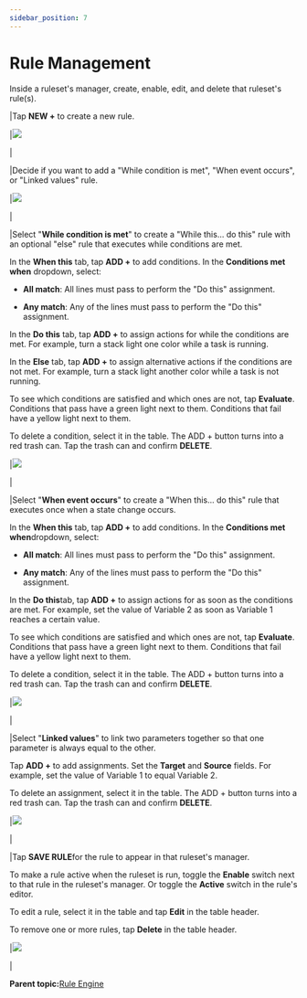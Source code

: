 ```yaml
---
sidebar_position: 7
---
```


# Rule Management

Inside a ruleset's manager, create, enable, edit, and delete that ruleset's rule\(s\).

|Tap **NEW +** to create a new rule.

|![](../Images/RuleEngine/Ruleset-Home.png)

|

|Decide if you want to add a "While condition is met", "When event occurs", or "Linked values" rule.

|![](../Images/RuleEngine/CreateRule.png)

|

|Select "**While condition is met**" to create a "While this... do this" rule with an optional "else" rule that executes while conditions are met.

In the **When this** tab, tap **ADD +** to add conditions. In the **Conditions met when** dropdown, select:

-   **All match**: All lines must pass to perform the "Do this" assignment.

-   **Any match**: Any of the lines must pass to perform the "Do this" assignment.


In the **Do this** tab, tap **ADD +** to assign actions for while the conditions are met. For example, turn a stack light one color while a task is running.

In the **Else** tab, tap **ADD +** to assign alternative actions if the conditions are not met. For example, turn a stack light another color while a task is not running.

To see which conditions are satisfied and which ones are not, tap **Evaluate**. Conditions that pass have a green light next to them. Conditions that fail have a yellow light next to them.

To delete a condition, select it in the table. The ADD + button turns into a red trash can. Tap the trash can and confirm **DELETE**.

|![](../Images/RuleEngine/WhileConditionIsMet.png)

|

|Select "**When event occurs**" to create a "When this... do this" rule that executes once when a state change occurs.

In the **When this** tab, tap **ADD +** to add conditions. In the **Conditions met when**dropdown, select:

-   **All match**: All lines must pass to perform the "Do this" assignment.

-   **Any match**: Any of the lines must pass to perform the "Do this" assignment.


In the **Do this**tab, tap **ADD +** to assign actions for as soon as the conditions are met. For example, set the value of Variable 2 as soon as Variable 1 reaches a certain value.

To see which conditions are satisfied and which ones are not, tap **Evaluate**. Conditions that pass have a green light next to them. Conditions that fail have a yellow light next to them.

To delete a condition, select it in the table. The ADD + button turns into a red trash can. Tap the trash can and confirm **DELETE**.

|![](../Images/RuleEngine/WhenEventOccurs.png)

|

|Select "**Linked values**" to link two parameters together so that one parameter is always equal to the other.

Tap **ADD +** to add assignments. Set the **Target** and **Source** fields. For example, set the value of Variable 1 to equal Variable 2.

To delete an assignment, select it in the table. The ADD + button turns into a red trash can. Tap the trash can and confirm **DELETE**.

|![](../Images/RuleEngine/LinkedValues.png)

|

|Tap **SAVE RULE**for the rule to appear in that ruleset's manager.

To make a rule active when the ruleset is run, toggle the **Enable** switch next to that rule in the ruleset's manager. Or toggle the **Active** switch in the rule's editor.

To edit a rule, select it in the table and tap **Edit** in the table header.

To remove one or more rules, tap **Delete** in the table header.

|![](../Images/RuleEngine/DeleteRule.png)

|

**Parent topic:**[Rule Engine](../RuleEngine/RuleEngineOverview.md)

